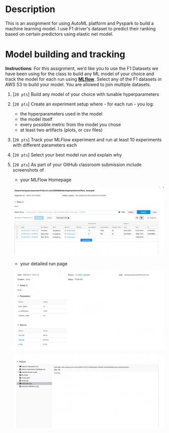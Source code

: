 # Description

This is an assignment for using AutoML platform and Pyspark to build a machine learning model. I use F1 driver's dataset to predict their ranking based on certain predictors using elastic net model.


# Model building and tracking

**Instructions**: For this assignment, we’d like you to use the F1 Datasets we have been using for the class to build any ML model of your choice and track the model for each run using [**MLflow**](https://www.mlflow.org). Select any of the F1 datasets in AWS S3 to build your model. You are allowed to join multiple datasets.

1. [`20 pts`] Build any model of your choice with tunable hyperparameters
2. [`20 pts`] Create an experiment setup where - for each run - you log:
	* the hyperparameters used in the model
	* the model itself
	* every possible metric from the model you chose
	* at least two artifacts (plots, or csv files)
3. [`20 pts`] Track your MLFlow experiment and run at least 10 experiments with different parameters each
4. [`20 pts`] Select your best model run and explain why
5. [`20 pts`] As part of your GitHub classroom submission include screenshots of
	* your MLFlow Homepage

	![alt text](img/image-1.png)

	* your detailed run page

	![alt text](img/image-2.png)

	![alt text](img/image-3.png)
